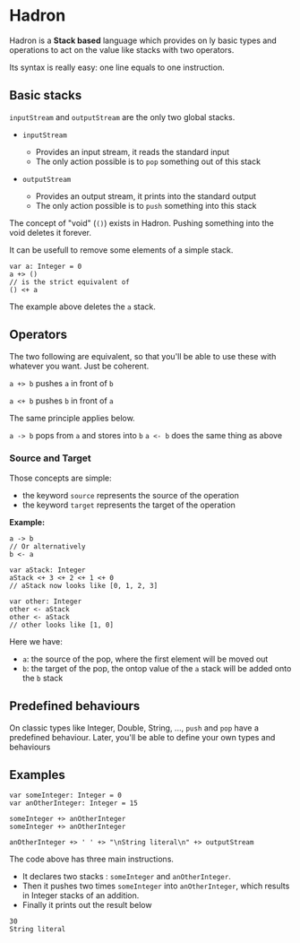 
# Hadron

Hadron is a **Stack based** language which provides on ly basic types and operations to act on the value like stacks with two operators.

Its syntax is really easy: one line equals to one instruction.

## Basic stacks

`inputStream` and `outputStream` are the only two global stacks.

+ `inputStream`
    + Provides an input stream, it reads the standard input
    + The only action possible is to `pop` something out of this stack

+ `outputStream` 
    + Provides an output stream, it prints into the standard output
    + The only action possible is to `push` something into this stack

The concept of "void" (`()`) exists in Hadron. Pushing something into the void deletes it forever.

It can be usefull to remove some elements of a simple stack.

```
var a: Integer = 0
a +> ()
// is the strict equivalent of
() <+ a
```

The example above deletes the `a` stack.

## Operators

The two following are equivalent, so that you'll be able to use these with whatever you want.
Just be coherent.

`a +> b` pushes `a` in front of `b`

`a <+ b` pushes `b` in front of `a`

The same principle applies below.

`a -> b` pops from `a` and stores into `b`
`a <- b` does the same thing as above

### Source and Target

Those concepts are simple:

+ the keyword `source` represents the source of the operation
+ the keyword `target` represents the target of the operation

**Example:**

```
a -> b
// Or alternatively
b <- a
```

```
var aStack: Integer
aStack <+ 3 <+ 2 <+ 1 <+ 0
// aStack now looks like [0, 1, 2, 3]

var other: Integer
other <- aStack
other <- aStack
// other looks like [1, 0]
```

Here we have:

+ `a`: the source of the pop, where the first element will be moved out
+ `b`: the target of the pop, the ontop value of the `a` stack will be added onto the `b` stack


## Predefined behaviours

On classic types like Integer, Double, String, ..., `push` and `pop` have a predefined behaviour.
Later, you'll be able to define your own types and behaviours

## Examples

```
var someInteger: Integer = 0
var anOtherInteger: Integer = 15

someInteger +> anOtherInteger
someInteger +> anOtherInteger

anOtherInteger +> ' ' +> "\nString literal\n" +> outputStream
```

The code above has three main instructions.

 - It declares two stacks : `someInteger` and `anOtherInteger`.
 - Then it pushes two times `someInteger` into `anOtherInteger`, which results
   in Integer stacks of an addition.
 - Finally it prints out the result below

```
30 
String literal
```
